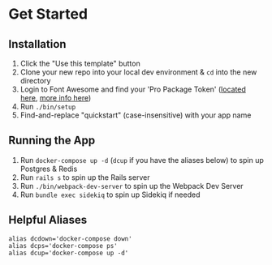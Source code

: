 # Get Started

## Installation

1. Click the "Use this template" button
1. Clone your new repo into your local dev environment & `cd` into the new directory
1. Login to Font Awesome and find your 'Pro Package Token' ([located here](https://fontawesome.com/account), [more info here](https://fontawesome.com/how-to-use/on-the-web/setup/using-package-managers#installing-pro))
1. Run `./bin/setup`
1. Find-and-replace "quickstart" (case-insensitive) with your app name

## Running the App
1. Run `docker-compose up -d` (`dcup` if you have the aliases below) to spin up Postgres & Redis
1. Run `rails s` to spin up the Rails server
1. Run `./bin/webpack-dev-server` to spin up the Webpack Dev Server
1. Run `bundle exec sidekiq` to spin up Sidekiq if needed

## Helpful Aliases
```shell
alias dcdown='docker-compose down'
alias dcps='docker-compose ps'
alias dcup='docker-compose up -d'
```
